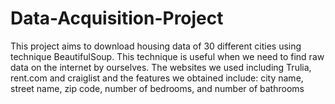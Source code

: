 # Data-Acquisition-Project

This project aims to download housing data of 30 different cities using technique BeautifulSoup. 
This technique is useful when we need to find raw data on the internet by ourselves.
The websites we used including Trulia, rent.com and craiglist and the features we obtained include: city name, street name,
zip code, number of bedrooms, and number of bathrooms
